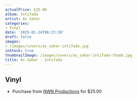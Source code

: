 ```yaml
---
actualPrice: $25.00
album: Intifada
artist: As Sahar
categories:
- Vinyl
date: '2025-01-24T06:23:30'
draft: false
images:
- /images/covers/as_sahar-intifada.jpg
inStock: true
thumbnailImage: /images/covers/as_sahar-intifada-thumb.jpg
title: As Sahar - Intifada
---
```


## Vinyl
* Purchase from [NWN Productions](http://shop.nwnprod.com/index.php?route=product/product&path=75&product_id=59613&sort=pd.name&order=ASC) for $25.00
